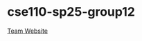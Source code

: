 # cse110-sp25-group12

[Team Website](https://github.com/cse110-sp25-group12/cse110-sp25-group12.git)
